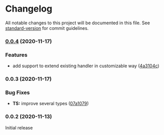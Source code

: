 # Changelog

All notable changes to this project will be documented in this file. See [standard-version](https://github.com/conventional-changelog/standard-version) for commit guidelines.

### [0.0.4](https://github.com/wintercounter/transformed/compare/v0.0.3...v0.0.4) (2020-11-17)


### Features

* add support to extend existing handler in customizable way ([4a3104c](https://github.com/wintercounter/transformed/commit/4a3104cf52d40cf3baaac628206eca64990c79b5))

### 0.0.3 (2020-11-17)

### Bug Fixes

-   **TS:** improve several types ([07a1079](https://github.com/wintercounter/transformed/commit/07a1079f445a55280d0bf9aa8df10c56c0e52b37))

### 0.0.2 (2020-11-13)

Initial release
